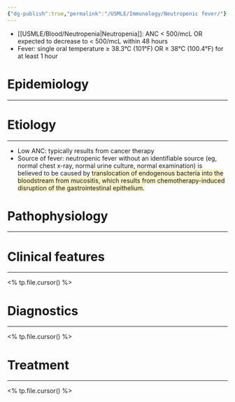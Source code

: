 ```yaml
---
{"dg-publish":true,"permalink":"/USMLE/Immunology/Neutropenic fever/"}
---
```


- [[USMLE/Blood/Neutropenia\|Neutropenia]]: ANC < 500/mcL OR expected to decrease to < 500/mcL within 48 hours
- Fever: single oral temperature ≥ 38.3°C (101°F) OR ≥ 38°C (100.4°F) for at least 1 hour
# Epidemiology
---


# Etiology
---
- Low ANC: typically results from cancer therapy
- Source of fever: neutropenic fever without an identifiable source (eg, normal chest x-ray, normal urine culture, normal examination) is believed to be caused by <span style="background:rgba(240, 200, 0, 0.2)">translocation of endogenous bacteria into the bloodstream from mucositis, which results from chemotherapy-induced disruption of the gastrointestinal epithelium. </span>

# Pathophysiology
---


# Clinical features
---
<% tp.file.cursor() %>

# Diagnostics
---
<% tp.file.cursor() %>

# Treatment
---
<% tp.file.cursor() %>
